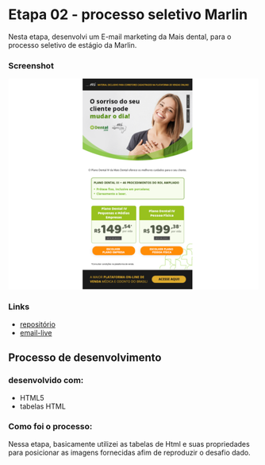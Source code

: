 # Etapa 02 - processo seletivo Marlin

Nesta etapa, desenvolvi um E-mail marketing da Mais dental, para o processo seletivo de estágio da Marlin.

### Screenshot

![](./img/screenshot.png)

### Links
- [repositório](https://github.com/JimCarey08/etapa_02-processoMarlin/)
- [email-live]()

## Processo de desenvolvimento

### desenvolvido com:

- HTML5
- tabelas HTML

### Como foi o processo:

Nessa etapa, basicamente utilizei as tabelas de Html e suas propriedades para posicionar as imagens fornecidas afim de reproduzir o desafio dado.



